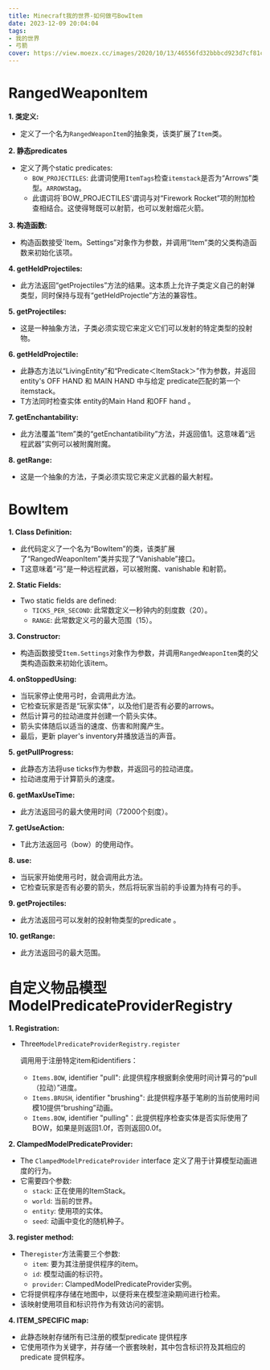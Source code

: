 ```yaml
---
title: Minecraft我的世界-如何做弓BowItem
date: 2023-12-09 20:04:04
tags:
- 我的世界
- 弓箭
cover: https://view.moezx.cc/images/2020/10/13/46556fd32bbbcd923d7cf81c99dcac0e.jpg
---
```




# RangedWeaponItem

**1. 类定义:**

- 定义了一个名为`RangedWeaponItem`的抽象类，该类扩展了`Item`类。

**2. 静态predicates**

- 定义了两个static predicates: 
  - `BOW_PROJECTILES`: 此谓词使用`ItemTags`检查`itemstack`是否为“Arrows”类型。`ARROWS`tag。
  - 此谓词将`BOW_PROJECTILES'谓词与对“Firework Rocket”项的附加检查相结合。这使得弩既可以射箭，也可以发射烟花火箭。

**3. 构造函数:**

- 构造函数接受`Item。Settings”对象作为参数，并调用“Item”类的父类构造函数来初始化该项。

**4. getHeldProjectiles:**

- 此方法返回“getProjectiles”方法的结果。这本质上允许子类定义自己的射弹类型，同时保持与现有“getHeldProjectle”方法的兼容性。

**5. getProjectiles:**

- 这是一种抽象方法，子类必须实现它来定义它们可以发射的特定类型的投射物。

**6. getHeldProjectile:**

- 此静态方法以“LivingEntity”和“Predicate＜ItemStack＞”作为参数，并返回 entity's OFF HAND  和 MAIN HAND 中与给定 predicate匹配的第一个itemstack。
- T方法同时检查实体 entity的Main Hand  和OFF hand 。

**7. getEnchantability:**

- 此方法覆盖“Item”类的“getEnchantatibility”方法，并返回值1。这意味着“远程武器”实例可以被附魔附魔。

**8. getRange:**

- 这是一个抽象的方法，子类必须实现它来定义武器的最大射程。

# BowItem

**1. Class Definition:**

- 此代码定义了一个名为“BowItem”的类，该类扩展了“RangedWeaponItem”类并实现了“Vanishable”接口。
- T这意味着“弓”是一种远程武器，可以被附魔、vanishable 和射箭。

**2. Static Fields:**

- Two static fields are defined:
  - `TICKS_PER_SECOND`: 此常数定义一秒钟内的刻度数（20）。
  - `RANGE`: 此常数定义弓的最大范围（15）。

**3. Constructor:**

- 构造函数接受`Item.Settings`对象作为参数，并调用`RangedWeaponItem`类的父类构造函数来初始化该item。

**4. onStoppedUsing:**

- 当玩家停止使用弓时，会调用此方法。
- 它检查玩家是否是“玩家实体”，以及他们是否有必要的arrows。
- 然后计算弓的拉动进度并创建一个箭头实体。
- 箭头实体随后以适当的速度、伤害和附魔产生。
- 最后，更新 player's inventory并播放适当的声音。

**5. getPullProgress:**

- 此静态方法将use ticks作为参数，并返回弓的拉动进度。
- 拉动进度用于计算箭头的速度。

**6. getMaxUseTime:**

- 此方法返回弓的最大使用时间（72000个刻度）。

**7. getUseAction:**

- T此方法返回弓（bow）的使用动作。

**8. use:**

- 当玩家开始使用弓时，就会调用此方法。
- 它检查玩家是否有必要的箭头，然后将玩家当前的手设置为持有弓的手。

**9. getProjectiles:**

- 此方法返回弓可以发射的投射物类型的predicate 。

**10. getRange:**

- 此方法返回弓的最大范围。





# 自定义物品模型ModelPredicateProviderRegistry

**1. Registration:**

- Three`ModelPredicateProviderRegistry.register`

  调用用于注册特定item和identifiers：

  - `Items.BOW`, identifier "pull": 此提供程序根据剩余使用时间计算弓的“pull（拉动）”进度。
  - `Items.BRUSH`, identifier "brushing": 此提供程序基于笔刷的当前使用时间模10提供“brushing”动画。
  - `Items.BOW`, identifier "pulling"：此提供程序检查实体是否实际使用了BOW，如果是则返回1.0f，否则返回0.0f。

**2. ClampedModelPredicateProvider:**

- The `ClampedModelPredicateProvider` interface 定义了用于计算模型动画进度的行为。
- 它需要四个参数:
  - `stack`: 正在使用的ItemStack。
  - `world`: 当前的世界。
  - `entity`: 使用项的实体。
  - `seed`: 动画中变化的随机种子。

**3. register method:**

- The`register`方法需要三个参数:
  - `item`: 要为其注册提供程序的item。
  - `id`: 模型动画的标识符。
  - `provider`: ClampedModelPredicateProvider实例。
- 它将提供程序存储在地图中，以便将来在模型渲染期间进行检索。
- 该映射使用项目和标识符作为有效访问的密钥。

**4. ITEM_SPECIFIC map:**

- 此静态映射存储所有已注册的模型predicate 提供程序
- 它使用项作为关键字，并存储一个嵌套映射，其中包含标识符及其相应的predicate 提供程序。







